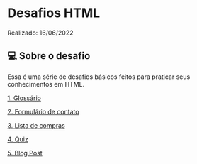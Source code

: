 # Desafios HTML

Realizado: 16/06/2022


## 💻 Sobre o desafio

Essa é uma série de desafios básicos feitos para praticar seus conhecimentos em HTML.

[1. Glossário](https://github.com/KrossBR/rocketseat-challenges/blob/master/01%20-%20Desafios%20HTML/glossary.html)

[2. Formulário de contato](https://github.com/KrossBR/rocketseat-challenges/blob/master/01%20-%20Desafios%20HTML/contato.html)

[3. Lista de compras](https://github.com/KrossBR/rocketseat-challenges/blob/master/01%20-%20Desafios%20HTML/shopping-list.html)

[4. Quiz](https://github.com/KrossBR/rocketseat-challenges/blob/master/01%20-%20Desafios%20HTML/quiz.html)

[5. Blog Post](https://github.com/KrossBR/rocketseat-challenges/blob/master/01%20-%20Desafios%20HTML/blog-post.html)